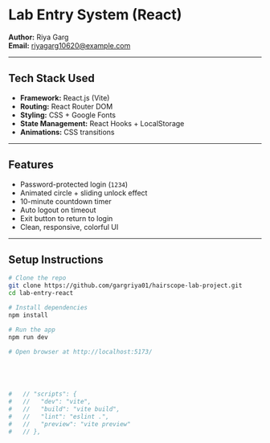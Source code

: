 # Lab Entry System (React)

**Author:** Riya Garg  
**Email:** riyagarg10620@example.com  

---

## Tech Stack Used

- **Framework:** React.js (Vite)
- **Routing:** React Router DOM
- **Styling:** CSS + Google Fonts
- **State Management:** React Hooks + LocalStorage
- **Animations:** CSS transitions

---

## Features

- Password-protected login (`1234`)
- Animated circle + sliding unlock effect
- 10-minute countdown timer
- Auto logout on timeout
- Exit button to return to login
- Clean, responsive, colorful UI

---

## Setup Instructions

```bash
# Clone the repo
git clone https://github.com/gargriya01/hairscope-lab-project.git
cd lab-entry-react

# Install dependencies
npm install

# Run the app
npm run dev

# Open browser at http://localhost:5173/





#   // "scripts": {
#   //   "dev": "vite",
#   //   "build": "vite build",
#   //   "lint": "eslint .",
#   //   "preview": "vite preview"
#   // },
